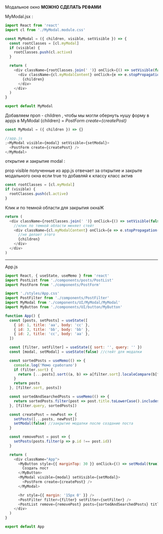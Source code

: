 Модальное окно
**МОЖНО СДЕЛАТЬ РЕФАМИ**

MyModal.jsx :

```javascript
import React from 'react'
import cl from './MyModal.module.css'

const MyModal = ({ children, visible, setVisible }) => {
  const rootClasses = [cl.myModal]
  if (visible) {
    rootClasses.push(cl.active)
  }

  return (
    <div className={rootClasses.join(' ')} onClick={() => setVisible(false)}>
      <div className={cl.myModalContent} onClick={e => e.stopPropagation()}>
        {children}
      </div>
    </div>
  )
}

export default MyModal
```

Добавляем проп - children , чтобы мы могли обернуть нушу форму в appjs
в MyModal {children} = _PostForm create={createPost}_

```javascript
const MyModal = ({ children }) => {}

//app.js
;<MyModal visible={modal} setVisible={setModal}>
  <PostForm create={createPost} />
</MyModal>
```

открытие и закрытие modal :

prop visible полученные из app.js отвечает за открытие и закрыте модального окна
если true то добавляй к классу класс актив

```javascript
const rootClasses = [cl.myModal]
if (visible) {
  rootClasses.push(cl.active)
}
```

Клик и по темной области для закрытия окнаЖ

```javascript
return (
  <div className={rootClasses.join(' ')} onClick={() => setVisible(false)}>
    //клик по темной области меняет стейт
    <div className={cl.myModalContent} onClick={e => e.stopPropagation()}>
      //не делает этого
      {children}
    </div>
  </div>
)
```

---

App.js

```javascript
import React, { useState, useMemo } from 'react'
import PostList from './components/posts/PostList'
import PostForm from './components/PostForm'

import './styles/App.css'
import PostFilter from './components/PostFilter'
import MyModal from './components/UI/MyModal/MyModal'
import MyButton from './components/UI/button/MyButton'

function App() {
  const [posts, setPosts] = useState([
    { id: 1, title: 'aa', body: 'cc' },
    { id: 3, title: 'bb', body: 'bb' },
    { id: 2, title: 'cc', body: 'aa' },
  ])

  const [filter, setFilter] = useState({ sort: '', query: '' })
  const [modal, setModal] = useState(false) //стейт для модалки

  const sortedPosts = useMemo(() => {
    console.log('Мемо сработало')
    if (filter.sort) {
      return [...posts].sort((a, b) => a[filter.sort].localeCompare(b[filter.sort]))
    }
    return posts
  }, [filter.sort, posts])

  const sortedAndSearchedPosts = useMemo(() => {
    return sortedPosts.filter(post => post.title.toLowerCase().includes(filter.query.toLowerCase()))
  }, [filter.query, sortedPosts])

  const createPost = newPost => {
    setPosts([...posts, newPost])
    setModal(false) //закрытие модалки после создание поста
  }

  const removePost = post => {
    setPosts(posts.filter(p => p.id !== post.id))
  }

  return (
    <div className="App">
      <MyButton style={{ marginTop: 30 }} onClick={() => setModal(true)}>
        Создать пост
      </MyButton>
      <MyModal visible={modal} setVisible={setModal}>
        <PostForm create={createPost} />
      </MyModal>

      <hr style={{ margin: '15px 0' }} />
      <PostFilter filter={filter} setFilter={setFilter} />
      <PostList remove={removePost} posts={sortedAndSearchedPosts} title="Список постов 1" />
    </div>
  )
}

export default App
```

